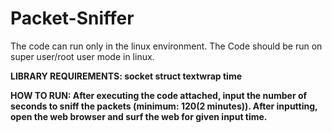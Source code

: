# Packet-Sniffer
The code can run only in the linux environment.
The Code should be run on super user/root user mode in linux.

<b>LIBRARY REQUIREMENTS:<b>
socket 
struct 
textwrap
time

HOW TO RUN:
After executing the code attached, input the  number of seconds to sniff the packets (minimum: 120(2 minutes)).
After inputting, open the web browser and surf the web for given input time. 
